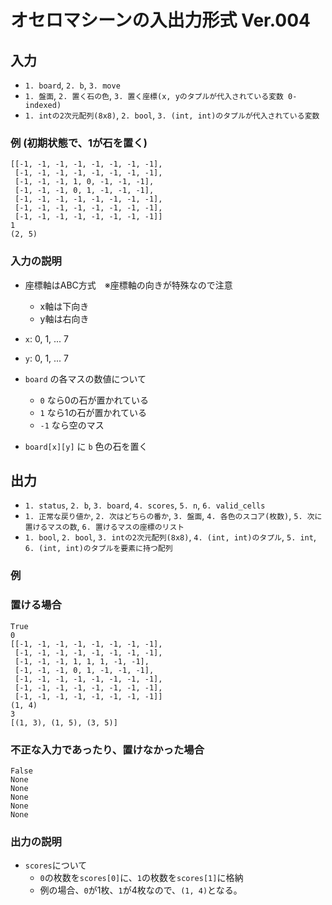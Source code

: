 # オセロマシーンの入出力形式 Ver.004

## 入力

- `1. board`, `2. b`, `3. move`
- `1. 盤面`, `2. 置く石の色`, `3. 置く座標(x, yのタプルが代入されている変数 0-indexed)`
- `1. intの2次元配列(8x8)`, `2. bool`, `3. (int, int)のタプルが代入されている変数`

### 例 (初期状態で、1が石を置く)

```board
[[-1, -1, -1, -1, -1, -1, -1, -1], 
 [-1, -1, -1, -1, -1, -1, -1, -1],
 [-1, -1, -1, 1, 0, -1, -1, -1],
 [-1, -1, -1, 0, 1, -1, -1, -1],
 [-1, -1, -1, -1, -1, -1, -1, -1], 
 [-1, -1, -1, -1, -1, -1, -1, -1], 
 [-1, -1, -1, -1, -1, -1, -1, -1]]
1
(2, 5)
```

### 入力の説明

- 座標軸はABC方式　※座標軸の向きが特殊なので注意

  - x軸は下向き
  - y軸は右向き
- `x`: 0, 1, ... 7
- `y`: 0, 1, ... 7
- `board` の各マスの数値について
  - `0` なら0の石が置かれている
  - `1` なら1の石が置かれている
  - `-1` なら空のマス
- `board[x][y]` に `b` 色の石を置く

## 出力

- `1. status`, `2. b`, `3. board`, `4. scores`, `5. n`, `6. valid_cells`
- `1. 正常な戻り値か`, `2. 次はどちらの番か`, `3. 盤面`, `4. 各色のスコア(枚数)`, `5. 次に置けるマスの数`, `6. 置けるマスの座標のリスト`
- `1. bool`, `2. bool`, `3. intの2次元配列(8x8)`, `4. (int, int)のタプル`, `5. int`, `6. (int, int)のタプルを要素に持つ配列`

### 例

### 置ける場合

```output
True
0
[[-1, -1, -1, -1, -1, -1, -1, -1], 
 [-1, -1, -1, -1, -1, -1, -1, -1],
 [-1, -1, -1, 1, 1, 1, -1, -1],
 [-1, -1, -1, 0, 1, -1, -1, -1],
 [-1, -1, -1, -1, -1, -1, -1, -1], 
 [-1, -1, -1, -1, -1, -1, -1, -1], 
 [-1, -1, -1, -1, -1, -1, -1, -1]]
(1, 4)
3
[(1, 3), (1, 5), (3, 5)]
```

### 不正な入力であったり、置けなかった場合

```output
False
None
None
None
None
None
```

### 出力の説明

- `scores`について
  - `0`の枚数を`scores[0]`に、`1`の枚数を`scores[1]`に格納
  - 例の場合、`0`が1枚、`1`が4枚なので、`(1, 4)`となる。
